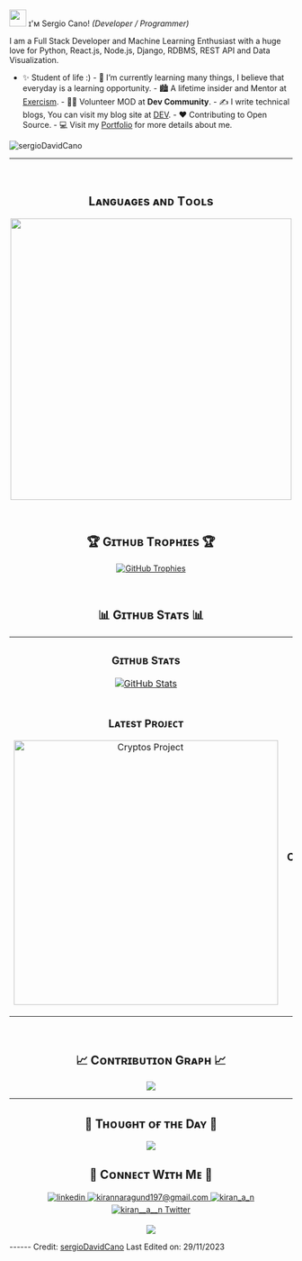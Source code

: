 <!--Header Name-->
#
<img
  src="https://emojis.slackmojis.com/emojis/images/1531849430/4246/blob-sunglasses.gif?1531849430"
  width="30"
/>
ɪ'ᴍ Sergio Cano! *(Developer / Programmer)*
<br />

<!--Start Intro-->
<p align="left">
  I am a Full Stack Developer and Machine Learning Enthusiast with a huge love
  for Python, React.js, Node.js, Django, RDBMS, REST API and Data Visualization.
</p>

- ✨ Student of life :) - 🌱 I’m currently learning many things, I believe that
everyday is a learning opportunity. - 🏙 A lifetime insider and Mentor at
[Exercism](https://exercism.org/profiles/sergioDavidCano). - 💁‍♂️ Volunteer MOD at **Dev
Community**. - ✍ I write technical blogs, You can visit my blog site at
[DEV](https://dev.to/dev_kiran). - ❤ Contributing to Open Source. - 💻 Visit my
[Portfolio](https://sergioDavidCano.github.io) for more details about me.
<!--End Intro-->

<!--Profile Count Badge-->
<p align="left">
  <img
    src="https://komarev.com/ghpvc/?username=sergioDavidCano&label=Profile%20views&color=770677&style=for-the-badge&logo=star"
    alt="sergioDavidCano"
    style="padding-right: 20px"
  />
</p>

---
<br />

<!--Languages and Tools Section-->
<h2 align="center">Lᴀɴɢᴜᴀɢᴇs ᴀɴᴅ Tᴏᴏʟs</h2>
<p align="center">
  <img
    width="500px"
    src="https://skillicons.dev/icons?i=js,ts,html,css,sass,react,redux,electron,vite,angular,nodejs,npm,express,laravel,postgres,mysql,mongo,git,vscode,postman,linux,powershell&perline=10"
  />
</p>
<br />

<!--Trophies Section-->
<h2 align="center">🏆 Gɪᴛʜᴜʙ Tʀᴏᴘʜɪᴇs 🏆</h2>
<p align="center">
  <a href="https://github.com/sergioDavidCano/github-profile-trophy">
    <img
      src="https://github-profile-trophy.vercel.app/?username=sergioDavidCano&row=2&column=6&margin-w=20&margin-h=20"
      alt="GitHub Trophies"
    />
  </a>
</p>
<br />

<!--Github stats Table-->
<h2 align="center">📊 Gɪᴛʜᴜʙ Sᴛᴀᴛs 📊</h2>

<table width="100%">
  <tr>
    <td width="50%">
      <h3 align="center"><strong>Gɪᴛʜᴜʙ Sᴛᴀᴛs</strong></h3>
      <p align="center">
        <a href="https://github.com/sergioDavidCano">
          <img
            align="center"
            src="https://github-readme-stats.vercel.app/api?username=sergioDavidCano&count_private=true&show_icons=true&theme=nightowl"
            alt="GitHub Stats"
          />
        </a>
      </p>
    </td>
    <td width="50%">
      <h3 align="center"><strong>Sᴛʀᴇᴀᴋ Sᴛᴀᴛs</strong></h3>
      <p align="center">
        <a href="https://github.com/sergioDavidCano">
          <img
            align="center"
            src="https://streak-stats.demolab.com?user=sergioDavidCano&theme=nightowl"
            alt="Streak Stats"
          />
        </a>
      </p>
    </td>
  </tr>
  <tr>
    <td width="50%">
      <h3 align="center"><strong>Lᴀᴛᴇsᴛ Pʀᴏᴊᴇᴄᴛ</strong></h3>
      <p align="center">
        <a href="https://github.com/sergioDavidCano/cryptos">
          <img
            align="center"
            width="470"
            src="https://github-readme-stats.vercel.app/api/pin/?username=sergioDavidCano&repo=cryptos&theme=nightowl&show_owner=true"
            alt="Cryptos Project"
          />
        </a>
      </p>
    </td>
    <td width="50%">
      <h3 align="center"><strong>Tᴏᴘ Cᴏɴᴛʀɪʙᴜᴛɪᴏɴs</strong></h3>
      <p align="center">
        <a href="https://github.com/sergioDavidCano">
          <img
            align="center"
            src="https://github-contributor-stats.vercel.app/api?username=sergioDavidCano&limit=3&theme=nightowl&show_owner=true&combine_all_yearly_contributions=true"
            alt="Top Repo"
          />
        </a>
      </p>
    </td>
  </tr>
</table>
<br />

<!--Contribution Graph-->
<h2 align="center">📈 Cᴏɴᴛʀɪʙᴜᴛɪᴏɴ Gʀᴀᴘʜ 📈</h2>
<div align="center">
  <img
    src="https://github-readme-activity-graph.vercel.app/graph?username=sergioDavidCano&bg_color=011627&color=79d3c3&line=c792ea&point=ffeb95&area=true&hide_border=false"
    border-radius="15"
  />
</div>

---

<!--Dynamic Quote card updated everyday at 12 PM-->
<h2 align="center">🌟 Tʜᴏᴜɢʜᴛ ᴏғ ᴛʜᴇ Dᴀʏ 🌟</h2>

<!--STARTS_HERE_QUOTE_CARD-->
<p align="center">
  <img
    src="https://readme-daily-quotes.vercel.app/api?author=Yanni&quote=Music%20is%20like%20creating%20an%20emotional%20painting.%20The%20sounds%20are%20the%20colors.&theme=dark&bg_color=011627&author_color=ffeb95"
  />
</p>
<!--ENDS_HERE_QUOTE_CARD-->

<!--Contact Section-->

<h2 align="center">🤝 Cᴏɴɴᴇᴄᴛ Wɪᴛʜ Mᴇ 🤝</h2>
<div align="center">
  <a href="https://www.linkedin.com/in/kiran-a-n/" target="_blank">
    <img
    src=https://img.shields.io/badge/linkedin-%231E77B5.svg?&style=for-the-badge&logo=linkedin&logoColor=white
    alt=linkedin style="margin-bottom: 5px;" />
  </a>

  <a href="mailto:kirannaragund197@gmail.com" target="_blank">
    <img
      src="https://img.shields.io/badge/Gmail-D14836?style=for-the-badge&logo=gmail&logoColor=white"
      alt="kirannaragund197@gmail.com"
      mail
      style="margin-bottom: 5px"
    />
  </a>

  <a href="https://www.instagram.com/kiran_a_n" target="_blank">
    <img
    src=https://img.shields.io/badge/Instagram-E4405F?style=for-the-badge&logo=instagram&logoColor=white
    alt=kiran_a_n Instagram style="margin-bottom: 5px;" />
  </a>

  <a href="https://twitter.com/kiran__a__n" target="_blank">
    <img
      src="https://img.shields.io/badge/Twitter-1DA1F2?style=for-the-badge&logo=twitter&logoColor=white"
      alt="kiran__a__n Twitter"
      style="margin-bottom: 5px"
    />
  </a>
</div>

<!--Footer-->
<p align="center">
  <img
    src="https://capsule-render.vercel.app/api?type=waving&color=gradient&height=65&section=footer"
  />
</p>

------ Credit: [sergioDavidCano](https://github.com/sergioDavidCano) Last Edited on:
29/11/2023
